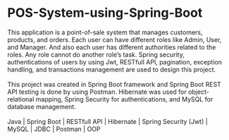 # POS-System-using-Spring-Boot
This application is a point-of-sale system that manages customers, products, and orders. Each user can have different roles like Admin, User, and Manager. And also each user has different authorities related to the roles. Any role cannot do another role’s task. Spring security, authentications of users by using Jwt, RESTfull API, pagination, exception handling, and transactions management are used to design this project. <br><br>
This project was created in Spring Boot framework and Spring Boot REST API testing is done by using Postman. Hibernate was used for object-relational mapping, Spring Security for authentications, and MySQL for database management. <br><br>
Java | Spring Boot | RESTfull API | Hibernate | Spring Security (Jwt) | MySQL | JDBC | Postman | OOP
